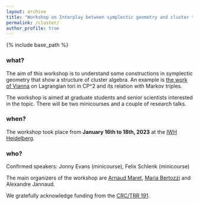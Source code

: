 ```yaml
---
layout: archive
title: "Workshop on Interplay between symplectic geometry and cluster theory"
permalink: /cluster/
author_profile: true
---
```


{% include base_path %}

### what? 
The aim of this workshop is to understand some constructions in symplectic geometry that show a structure of cluster algebra. An example is [the work of Vianna](https://arxiv.org/abs/1409.2850) on Lagrangian tori in CP^2 and its relation with Markov triples.

The workshop is aimed at graduate students and senior scientists interested in the topic. There will be two minicourses and a couple of research talks.

### when? 
The workshop took place from **January 16th to 18th, 2023** at the [IWH Heidelberg](https://www.uni-heidelberg.de/einrichtungen/iwh/).

### who?

Confirmed speakers: Jonny Evans (minicourse), Felix Schlenk (minicourse)

The main organizers of the workshop are [Arnaud Maret](http://arnaudmaret.com/), [Maria Bertozzi](https://www.ruhr-uni-bochum.de/ffm/Lehrstuehle/Algebra/mbertozzi.html.en) and Alexandre Jannaud. 

We gratefully acknowledge funding from the [CRC/TRR 191](http://www.mi.uni-koeln.de/CRC-TRR191/index.php?dom=home&page=main). 
